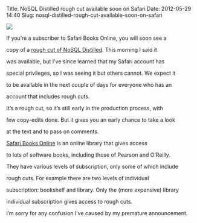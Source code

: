 Title: NoSQL Distilled rough cut available soon on Safari
Date: 2012-05-29 14:40
Slug: nosql-distilled-rough-cut-available-soon-on-safari

<div class="img floating">

[![](http://martinfowler.com/nosql.jpg)](http://martinfowler.com/snips/201205291040.html)

</div>

</p>

If you’re a subscriber to Safari Books Online, you will soon see a

copy of a [rough cut of NoSQL
Distilled](http://my.safaribooksonline.com/9780133036138). This morning
I said it

was available, but I’ve since learned that my Safari account has

special privileges, so I was seeing it but others cannot. We expect it

to be available in the next couple of days for everyone who has an

account that includes rough cuts.

</p>

It’s a rough cut, so it’s still early in the production process, with

few copy-edits done. But it gives you an early chance to take a look

at the text and to pass on comments.

</p>

[Safari Books Online](http://www.safaribooksonline.com/) is an online
library that gives access

to lots of software books, including those of Pearson and O’Reilly.

They have various levels of subscription, only some of which include

rough cuts. For example there are two levels of individual

subscription: bookshelf and library. Only the (more expensive) library

individual subscription gives access to rough cuts.

</p>

I’m sorry for any confusion I’ve caused by my premature announcement.

</p>

